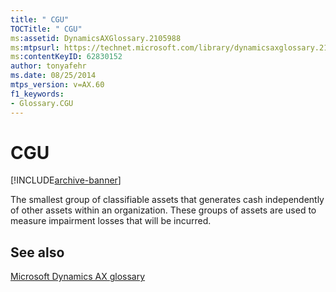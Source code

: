 ```yaml
---
title: " CGU"
TOCTitle: " CGU"
ms:assetid: DynamicsAXGlossary.2105988
ms:mtpsurl: https://technet.microsoft.com/library/dynamicsaxglossary.2105988(v=AX.60)
ms:contentKeyID: 62830152
author: tonyafehr
ms.date: 08/25/2014
mtps_version: v=AX.60
f1_keywords:
- Glossary.CGU
---
```


# CGU


[!INCLUDE[archive-banner](includes/archive-banner.md)]

The smallest group of classifiable assets that generates cash independently of other assets within an organization. These groups of assets are used to measure impairment losses that will be incurred.

## See also

[Microsoft Dynamics AX glossary](glossary/microsoft-dynamics-ax-glossary.md)

  


